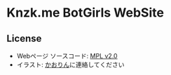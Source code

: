 # Knzk.me BotGirls WebSite

## License

- Webページ ソースコード: [MPL v2.0](LICENSE)
- イラスト: [かおりん](https://knzk.me/@0)に連絡してください
